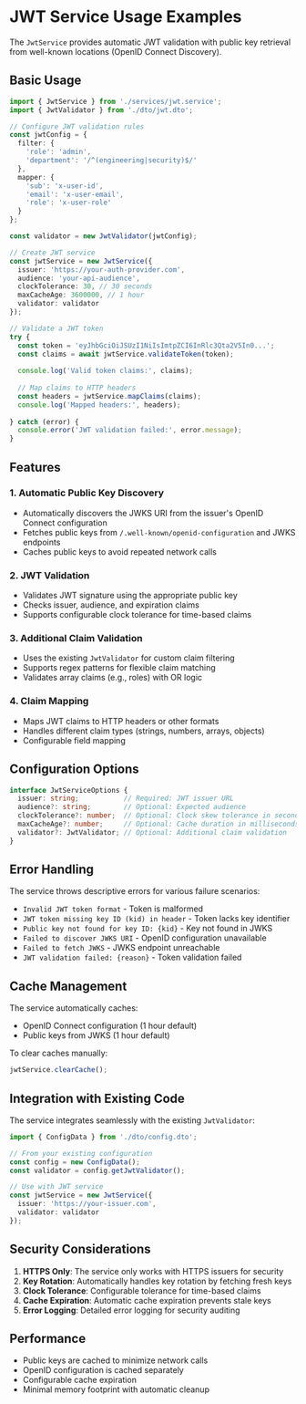 # JWT Service Usage Examples

The `JwtService` provides automatic JWT validation with public key retrieval from well-known locations (OpenID Connect Discovery).

## Basic Usage

```typescript
import { JwtService } from './services/jwt.service';
import { JwtValidator } from './dto/jwt.dto';

// Configure JWT validation rules
const jwtConfig = {
  filter: {
    'role': 'admin',
    'department': '/^(engineering|security)$/'
  },
  mapper: {
    'sub': 'x-user-id',
    'email': 'x-user-email',
    'role': 'x-user-role'
  }
};

const validator = new JwtValidator(jwtConfig);

// Create JWT service
const jwtService = new JwtService({
  issuer: 'https://your-auth-provider.com',
  audience: 'your-api-audience',
  clockTolerance: 30, // 30 seconds
  maxCacheAge: 3600000, // 1 hour
  validator: validator
});

// Validate a JWT token
try {
  const token = 'eyJhbGciOiJSUzI1NiIsImtpZCI6InRlc3Qta2V5In0...';
  const claims = await jwtService.validateToken(token);
  
  console.log('Valid token claims:', claims);
  
  // Map claims to HTTP headers
  const headers = jwtService.mapClaims(claims);
  console.log('Mapped headers:', headers);
  
} catch (error) {
  console.error('JWT validation failed:', error.message);
}
```

## Features

### 1. Automatic Public Key Discovery
- Automatically discovers the JWKS URI from the issuer's OpenID Connect configuration
- Fetches public keys from `/.well-known/openid-configuration` and JWKS endpoints
- Caches public keys to avoid repeated network calls

### 2. JWT Validation
- Validates JWT signature using the appropriate public key
- Checks issuer, audience, and expiration claims
- Supports configurable clock tolerance for time-based claims

### 3. Additional Claim Validation
- Uses the existing `JwtValidator` for custom claim filtering
- Supports regex patterns for flexible claim matching
- Validates array claims (e.g., roles) with OR logic

### 4. Claim Mapping
- Maps JWT claims to HTTP headers or other formats
- Handles different claim types (strings, numbers, arrays, objects)
- Configurable field mapping

## Configuration Options

```typescript
interface JwtServiceOptions {
  issuer: string;           // Required: JWT issuer URL
  audience?: string;        // Optional: Expected audience
  clockTolerance?: number;  // Optional: Clock skew tolerance in seconds (default: 30)
  maxCacheAge?: number;     // Optional: Cache duration in milliseconds (default: 1 hour)
  validator?: JwtValidator; // Optional: Additional claim validation
}
```

## Error Handling

The service throws descriptive errors for various failure scenarios:

- `Invalid JWT token format` - Token is malformed
- `JWT token missing key ID (kid) in header` - Token lacks key identifier
- `Public key not found for key ID: {kid}` - Key not found in JWKS
- `Failed to discover JWKS URI` - OpenID configuration unavailable
- `Failed to fetch JWKS` - JWKS endpoint unreachable
- `JWT validation failed: {reason}` - Token validation failed

## Cache Management

The service automatically caches:
- OpenID Connect configuration (1 hour default)
- Public keys from JWKS (1 hour default)

To clear caches manually:

```typescript
jwtService.clearCache();
```

## Integration with Existing Code

The service integrates seamlessly with the existing `JwtValidator`:

```typescript
import { ConfigData } from './dto/config.dto';

// From your existing configuration
const config = new ConfigData();
const validator = config.getJwtValidator();

// Use with JWT service
const jwtService = new JwtService({
  issuer: 'https://your-issuer.com',
  validator: validator
});
```

## Security Considerations

1. **HTTPS Only**: The service only works with HTTPS issuers for security
2. **Key Rotation**: Automatically handles key rotation by fetching fresh keys
3. **Clock Tolerance**: Configurable tolerance for time-based claims
4. **Cache Expiration**: Automatic cache expiration prevents stale keys
5. **Error Logging**: Detailed error logging for security auditing

## Performance

- Public keys are cached to minimize network calls
- OpenID configuration is cached separately
- Configurable cache expiration
- Minimal memory footprint with automatic cleanup
